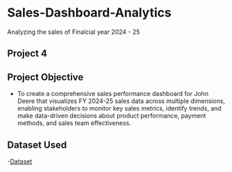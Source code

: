 # Sales-Dashboard-Analytics
Analyzing the sales of Finalcial year 2024 - 25


## Project 4

## Project Objective
 - To create a comprehensive sales performance dashboard for John Deere that visualizes FY 2024-25 sales data across multiple 
   dimensions, enabling stakeholders to monitor key sales metrics, identify trends, and make data-driven decisions about 
   product performance, payment methods, and sales team effectiveness.

## Dataset Used
-<a href="">Dataset</a>
